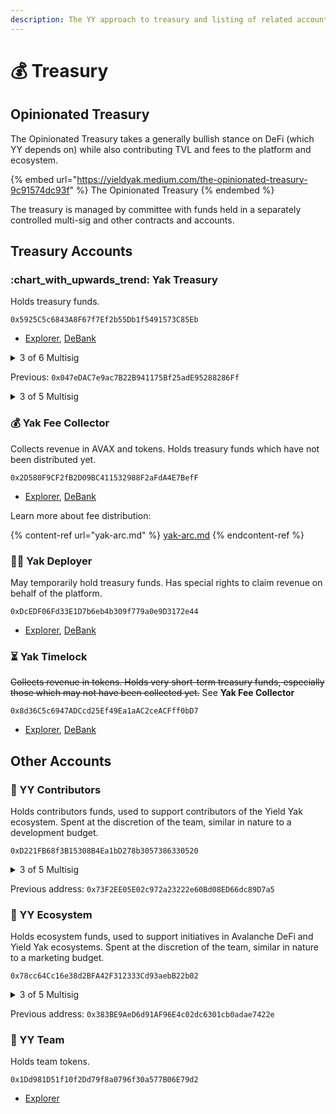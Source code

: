 ```yaml
---
description: The YY approach to treasury and listing of related accounts
---
```


# 💰 Treasury

## Opinionated Treasury

The Opinionated Treasury takes a generally bullish stance on DeFi (which YY depends on) while also contributing TVL and fees to the platform and ecosystem.

{% embed url="https://yieldyak.medium.com/the-opinionated-treasury-9c91574dc93f" %}
The Opinionated Treasury
{% endembed %}

The treasury is managed by committee with funds held in a separately controlled multi-sig and other contracts and accounts.

## Treasury Accounts

### :chart\_with\_upwards\_trend: Yak Treasury

Holds treasury funds.&#x20;

`0x5925C5c6843A8F67f7Ef2b55Db1f5491573C85Eb`

* [Explorer](https://snowtrace.io/address/0x5925C5c6843A8F67f7Ef2b55Db1f5491573C85Eb/transactions), [DeBank](https://debank.com/profile/0x5925c5c6843a8f67f7ef2b55db1f5491573c85eb)

<details>

<summary>3 of 6 Multisig</summary>

* **Yak Man**, Core
* **Yak Warrior**, Core
* **Ravageur77**, Core
* **Eric Sulli**, Treasury
* **MauroG**, Treasury
* **harry.avax**, Treasury

</details>

Previous: `0x047eDAC7e9ac7B22B941175Bf25adE95288286Ff`

<details>

<summary>3 of 5 Multisig</summary>

* **Yak Man**, Core
* **Snow Yak**, Core
* **Mark**, Community (Avalaunch)
* **Sarp**, Community (Markr)
* **0xmuloc**, Community (Trader Joe)

</details>

### 💰 Yak Fee Collector

Collects revenue in AVAX and tokens. Holds treasury funds which have not been distributed yet.

`0x2D580F9CF2fB2D09BC411532988F2aFdA4E7BefF`

* [Explorer](https://snowtrace.io/address/0x2D580F9CF2fB2D09BC411532988F2aFdA4E7BefF/transactions), [DeBank](https://debank.com/profile/0x2D580F9CF2fB2D09BC411532988F2aFdA4E7BefF?chain=avax)

Learn more about fee distribution:

{% content-ref url="yak-arc.md" %}
[yak-arc.md](yak-arc.md)
{% endcontent-ref %}

### 🧑‍💻 Yak Deployer

May temporarily hold treasury funds. Has special rights to claim revenue on behalf of the platform.

`0xDcEDF06Fd33E1D7b6eb4b309f779a0e9D3172e44`

* [Explorer](https://snowtrace.io/address/0xDcEDF06Fd33E1D7b6eb4b309f779a0e9D3172e44/transactions), [DeBank](https://debank.com/profile/0xDcEDF06Fd33E1D7b6eb4b309f779a0e9D3172e44?chain=avax)

### ⏳ Yak Timelock

~~Collects revenue in tokens. Holds very short-term treasury funds, especially those which may not have been collected yet.~~ See **Yak Fee Collector**

`0x8d36C5c6947ADCcd25Ef49Ea1aAC2ceACFff0bD7`

* [Explorer](https://snowtrace.io/address/0x8d36C5c6947ADCcd25Ef49Ea1aAC2ceACFff0bD7/transactions),  [DeBank](https://debank.com/profile/0x8d36c5c6947adccd25ef49ea1aac2ceacfff0bd7?chain=avax)

## Other Accounts

### 💪 YY Contributors

Holds contributors funds, used to support contributors of the Yield Yak ecosystem. Spent at the discretion of the team, similar in nature to a development budget.

`0xD221FB68f3B15308B4Ea1bD278b3057386330520`

<details>

<summary>3 of 5 Multisig</summary>

* **Yak Man**, Core
* **Yak Warrior**, Core
* **Ravageur77**, Core
* **Angus**, Core
* **Simon,** Core

</details>

Previous address: `0x73F2EE05E02c972a23222e60Bd08ED66dc89D7a5`

### 🌱 YY Ecosystem

Holds ecosystem funds, used to support initiatives in Avalanche DeFi and Yield Yak ecosystems. Spent at the discretion of the team, similar in nature to a marketing budget.

`0x78cc64Cc16e38d2BFA42F312333Cd93aebB22b02`

<details>

<summary>3 of 5 Multisig</summary>



* **Yak Man**, Core
* **Snow Yak**, Core
* **SlowCheetah**, Core
* **Dylan**, Core
* **50ft**, Core

</details>

Previous address: `0x383BE9AeD6d91AF96E4c02dc6301cb0adae7422e`

### 🐃 YY Team

Holds team tokens.

`0x1Dd981D51f10f2Dd79f8a0796f30a577B06E79d2`

* [Explorer](https://cchain.explorer.avax.network/address/0x1Dd981D51f10f2Dd79f8a0796f30a577B06E79d2/transactions)

